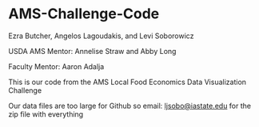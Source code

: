 # AMS-Challenge-Code

Ezra Butcher, Angelos Lagoudakis, and Levi Soborowicz

USDA AMS Mentor: Annelise Straw and Abby Long

Faculty Mentor: Aaron Adalja

This is our code from the AMS Local Food Economics Data Visualization Challenge

Our data files are too large for Github so email: ljsobo@iastate.edu for the zip file with  everything
